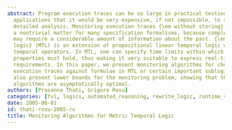 ```yaml
---
abstract: Program execution traces can be so large in practical testing and monitoring
  applications that it would be very expensive, if not impossible, to store them for
  detailed analysis. Monitoring execution traces {\em without storing} them, can be
  a nontrivial matter for many specification formalisms, because complex formulae
  may require a considerable amount of information about the past. {\em Metric temporal
  logic} (MTL) is an extension of propositional linear temporal logic with discrete-time-bounded
  temporal operators. In MTL, one can specify time limits within which certain temporal
  properties must hold, thus making it very suitable to express real-time monitoring
  requirements. In this paper, we present monitoring algorithms for checking timestamped
  execution traces against formulae in MTL or certain important sublogics of it. We
  also present lower bounds for the monitoring problem, showing that the presented
  algorithms are asymptotically optimal.
authors: [Prasanna Thati, Grigore Rosu]
categories: [fsl, logics, automated_reasoning, rewrite_logic, runtime_verification]
date: 2005-06-01
id: thati-rosu-2005-rv
title: Monitoring Algorithms for Metric Temporal Logic
---
```

